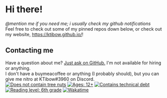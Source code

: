 # Hi there!
*@mention me if you need me; i usually check my github notifications*  
Feel free to check out some of my pinned repos down below, or check out my website, https://ktibow.github.io/!  
## Contacting me
Have a question about me? [Just ask on GitHub.](https://github.com/KTibow/KTibow/issues) I'm not available for hiring or anything.  
I don't have a buymeacoffee or anything (I probably should), but you can give me nitro at KTibow#3960 on Discord.  
[![Does not contain tree nuts](https://forthebadge.com/images/badges/does-not-contain-treenuts.svg)](#) [![Ages: 12+](https://forthebadge.com/images/badges/ages-12.svg)](#) [![Contains technical debt](https://forthebadge.com/images/badges/contains-technical-debt.svg)](#) [![Reading level: 6th grade](https://forthebadge.com/images/badges/reading-6th-grade-level.svg)](#) [![Wakatime](https://wakatime.com/badge/user/152f091c-0ee1-4af3-afb1-0c572f984f8e.svg?style=for-the-badge)](#)  
